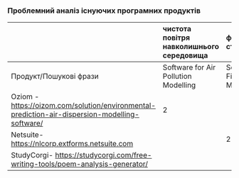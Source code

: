 ### Проблемний аналіз існуючих програмних продуктів

|     |чистота повітря навколишнього середовища  |фінансова стабільність   |зацікавленість літературною поезією   |Тип лицензії|   Примітка    |
|:-   |:-                                        |:-                          |:-                   |:-            |:-  
|Продукт/Пошукові фрази              |Software for Air Pollution Modelling| Software for Financial Management     | Software for Poem Analysis |       |
|Oziom - https://oizom.com/solution/environmental-prediction-air-dispersion-modelling-software/   |    2             |          |          | Proprietary       |  
|Netsuite- https://nlcorp.extforms.netsuite.com   |                 |    2      |          |   Shareware      |         
|StudyCorgi- https://studycorgi.com/free-writing-tools/poem-analysis-generator/  |                  |          |      3    |   Shareware         |           
